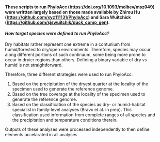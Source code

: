 #### These scripts to run PhyloAcc (https://doi.org/10.1093/molbev/msz049) were writtten largely based on those made available by Zhirou Hu (https://github.com/xyz111131/PhyloAcc) and Sara Wuitchick (https://github.com/sjswuitchik/duck_comp_gen).

#### *How target species were defined to run PhyloAcc?*

Dry habitats rather represent one extreme in a contunium from humid/forested to dry/open environments. Therefore, species may occur along different portions of such continuum, some being more prone to occur in dryier regions than others. Defining a binary variable of dry vs humid is not straightforward.

Therefore, three different strategies were used to run PhyloAcc:

1. Based on the precipitation of the dryest quarter at the locality of the specimen used to generate the reference genome.
2. Based on the tree coverage at the locality of the specimen used to generate the reference genome.
3. Based on the classification of the species as dry- or humid-habitat specialist in family-level analyses (Bravo et al. in prep). This classification used information from complete ranges of all species and the precipitation and temperature conditions therein.

Outputs of these analyses were processed independently to then define elements accelarated in all analyses. 
